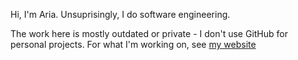 Hi, I'm Aria. Unsuprisingly, I do software engineering.

The work here is mostly outdated or private - I don't use GitHub for personal projects.
For what I'm working on, see [my website](https://aria.rip/cv.html)
